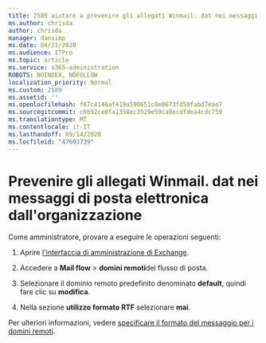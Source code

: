 ```yaml
---
title: 2589 aiutare a prevenire gli allegati Winmail. dat nei messaggi di posta elettronica dall'organizzazione
ms.author: chrisda
author: chrisda
manager: dansimp
ms.date: 04/21/2020
ms.audience: ITPro
ms.topic: article
ms.service: o365-administration
ROBOTS: NOINDEX, NOFOLLOW
localization_priority: Normal
ms.custom: 2589
ms.assetid: ''
ms.openlocfilehash: f67c4146af419a590651c8e0673fd59fabd7eae7
ms.sourcegitcommit: c6692ce0fa1358ec3529e59ca0ecdfdea4cdc759
ms.translationtype: MT
ms.contentlocale: it-IT
ms.lasthandoff: 09/14/2020
ms.locfileid: "47693739"
---
```

# <a name="help-prevent-winmaildat-attachments-in-email-messages-from-your-organization"></a>Prevenire gli allegati Winmail. dat nei messaggi di posta elettronica dall'organizzazione

Come amministratore, provare a eseguire le operazioni seguenti:

1. Aprire [l'interfaccia di amministrazione di Exchange](https://outlook.office365.com/ecp/).

2. Accedere a **Mail flow**  >  **domini remoti**del flusso di posta.

3. Selezionare il dominio remoto predefinito denominato **default**, quindi fare clic su **modifica**.

4. Nella sezione **utilizzo formato RTF** selezionare **mai**.

Per ulteriori informazioni, vedere [specificare il formato del messaggio per i domini remoti](https://docs.microsoft.com/Exchange/mail-flow-best-practices/remote-domains/remote-domains#specifying-message-format).
